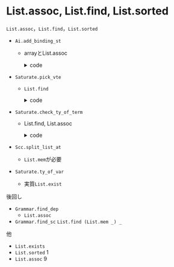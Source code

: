 
List.assoc, List.find, List.sorted
==================================

`List.assoc`，`List.find`，`List.sorted`


+ `Ai.add_binding_st`

  + arrayとList.assoc

    <details><summary>code</summary><!--{{{-->

    ```ocaml
    let add_binding_st f rho qs =
      let rho' = add_index rho 0 in
      let qref = try List.assoc rho' (!binding_array_nt).(f) with Not_found -> assert false in
      qref := merge_and_unify compare qs !qref
    ```

    </details><!--}}}-->

+ `Saturate.pick_vte`

  + `List.find`

    <details><summary>code</summary><!--{{{-->

    ```ocaml
    let pick_vte ity ity_vte_list =
      try
        snd(List.find (fun (ity',_vte)-> subtype ity' ity) ity_vte_list )
      with Not_found -> raise Untypable
    ```

    </details><!--}}}-->

+ `Saturate.check_ty_of_term`

  + List.find, List.assoc

    <details><summary>code</summary><!--{{{-->

    ```ocaml
    let rec check_ty_of_term venv term ity =
      match term with
      | App(_,_) ->
          let (h,terms) = Grammar.decompose_term term in
          let tyss = match_head_types h venv (List.length terms) ity in
          let vte = check_argtypes venv terms tyss in vte
      | Var(v) ->
          begin try
            let ity1 = List.find (fun ity1 -> subtype ity1 ity) (ty_of_var venv v) in
                       ^^^^^^^^^
            [(v, [ity1])]
          with
            Not_found -> raise Untypable
          end
      | T(a) ->
          let q = codom_of_ity ity in
          if List.exists (fun ity1 -> subtype ity1 ity) (ty_of_t_q a q)
             ^^^^^^^^^^^
          then []
          else raise Untypable
      | NT(f) ->
          let q = codom_of_ity ity in
          if List.exists (fun ity1 -> subtype ity1 ity) (ty_of_nt_q f q)
             ^^^^^^^^^^^
          then []
          else raise Untypable
    ```

    </details><!--}}}-->

+ `Scc.split_list_at`
  + `List.mem`が必要

+ `Saturate.ty_of_var`
  + 実質`List.exist`

後回し

+ `Grammar.find_dep`
  + `List.assoc`
+ `Grammar.find_sc`
  `List.find (List.mem _) _`


他
+ `List.exists`
+ `List.sorted` 1
+ `List.assoc` 9

<!--

pobdd.ml|329 col 7| assert (sorted (List.map (function POS v | NEG v -> v) vl));
  無理
ai.ml|124 col 19| let arity = List.assoc a m.AlternatingAutomaton.alpha in
  されない
ai.ml|378 col 18| let qref = try List.assoc rho' (!binding_array_nt).(f) with Not_found -> assert false in
  されない
cegen.ml|90 col 20| | Var(x) -> (try List.assoc x vte with Not_found -> assert false)
  されない
cegen.ml|285 col 21| let eterm1 = List.assoc (v,aty) env in
  されない
grammar.ml|216 col 5| List.assoc x dmap
  されない
saturate.ml|95 col 3| List.assoc a m.alpha
  されない
saturate.ml|131 col 21| let fml = List.assoc (q,a) m.AlternatingAutomaton.delta in
  されない
grammar.ml|132 col 20| let arity_of_t a = List.assoc a (!gram).t
  されない
scc.ml|8 col 28| let get_node (g:graph) x = List.assoc x g;;
  されない

以下catchされる関数

Saturate.check_ty_of_term
saturate.ml|901 col 10| else raise Untypable
  List.exists
saturate.ml|901 col 10| else raise Untypable
  List.find
saturate.ml|901 col 10| else raise Untypable
  List.exists
saturate.ml|906 col 10| else raise Untypable
  List.exists
saturate.ml|911 col 11| [] -> raise Untypable
  これは行けるかな？いや再帰の部分で無理だ
  merge_two_vtes vte0 (check_argtypes_aux venv terms tys)でUntypableを投げないものが存在する
  Untypableはcatchされる (`update_ty_of_nt_inc_for_nt_sub_venv`)


alternatingAutomaton.ml|18 col 15| let cls = List.assoc v delta in
  される
alternatingAutomaton.ml|30 col 15| let fml = List.assoc v delta in
  される
automaton.ml|14 col 3| List.assoc (q,a) m.delta
  使われない
cegen.ml|237 col 30| | EVar(v,ity) -> (try EVar(List.assoc v vmap, ity) with Not_found -> eterm)
  される
conversion.ml|49 col 36| Syntax.Name(s) -> (try Var(List.assoc s vmap) with Not_found -> T(s))
  される
grammar.ml|162 col 9| List.assoc x s
  される
grammar.ml|171 col 9| List.assoc x s
  される
scc.ml|52 col 31| let (_,_,nextr) = List.assoc x g in
  される
scc.ml|57 col 20| try (let _ = List.assoc y g' in g') with
  される
scc.ml|154 col 29| let (nextr,_) = List.assoc x g in
  される
scc.ml|159 col 20| try (let _ = List.assoc y g' in g') with
  される
scc.ml|163 col 25| let (nextr, cacher) = List.assoc n g in
  使われない関数
stype.ml|55 col 21| STvar v -> (try List.assoc v sub with Not_found -> st)
  される
stype.ml|149 col 29| let lookup_stype_t a cste = List.assoc a cste
  されない @tcheck_term
utilities.ml|235 col 5| List.assoc var s
  される
utilities.ml|321 col 9| (* like List.assoc, but with a specialized equality function *)
  される

-->
